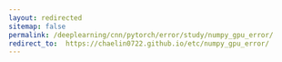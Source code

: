 ```yaml
---
layout: redirected
sitemap: false
permalink: /deeplearning/cnn/pytorch/error/study/numpy_gpu_error/
redirect_to:  https://chaelin0722.github.io/etc/numpy_gpu_error/
---
```

